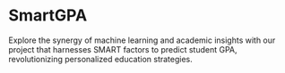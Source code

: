 # SmartGPA
Explore the synergy of machine learning and academic insights with our project that harnesses SMART factors to predict student GPA, revolutionizing personalized education strategies.
